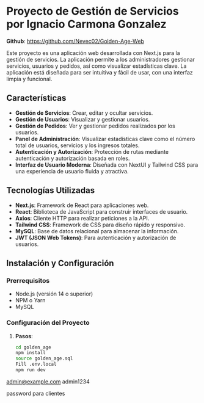 # Proyecto de Gestión de Servicios por Ignacio Carmona Gonzalez

**Github**: https://github.com/Nevec02/Golden-Age-Web

Este proyecto es una aplicación web desarrollada con Next.js para la gestión de servicios. La aplicación permite a los administradores gestionar servicios, usuarios y pedidos, así como visualizar estadísticas clave. La aplicación está diseñada para ser intuitiva y fácil de usar, con una interfaz limpia y funcional.

## Características

- **Gestión de Servicios**: Crear, editar y ocultar servicios.
- **Gestión de Usuarios**: Visualizar y gestionar usuarios.
- **Gestión de Pedidos**: Ver y gestionar pedidos realizados por los usuarios.
- **Panel de Administración**: Visualizar estadísticas clave como el número total de usuarios, servicios y los ingresos totales.
- **Autenticación y Autorización**: Protección de rutas mediante autenticación y autorización basada en roles.
- **Interfaz de Usuario Moderna**: Diseñada con NextUI y Tailwind CSS para una experiencia de usuario fluida y atractiva.

## Tecnologías Utilizadas

- **Next.js**: Framework de React para aplicaciones web.
- **React**: Biblioteca de JavaScript para construir interfaces de usuario.
- **Axios**: Cliente HTTP para realizar peticiones a la API.
- **Tailwind CSS**: Framework de CSS para diseño rápido y responsivo.
- **MySQL**: Base de datos relacional para almacenar la información.
- **JWT (JSON Web Tokens)**: Para autenticación y autorización de usuarios.

## Instalación y Configuración

### Prerrequisitos

- Node.js (versión 14 o superior)
- NPM o Yarn
- MySQL

### Configuración del Proyecto

1. **Pasos**:
   ```bash
   cd golden_age
   npm install
   source golden_age.sql
   Fill .env.local
   npm run dev


admin@example.com
admin1234

password para clientes